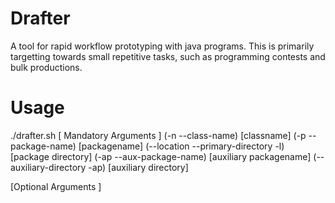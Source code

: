 # Drafter
A tool for rapid workflow prototyping with java programs. 
This is primarily targetting towards small repetitive tasks, such as programming contests and bulk productions.

# Usage
./drafter.sh 
[ Mandatory Arguments ]
(-n --class-name) [classname]
(-p --package-name) [packagename]
(--location --primary-directory -l) [package directory]
(-ap --aux-package-name) [auxiliary packagename]
(--auxiliary-directory -ap) [auxiliary directory]

[Optional Arguments ]
